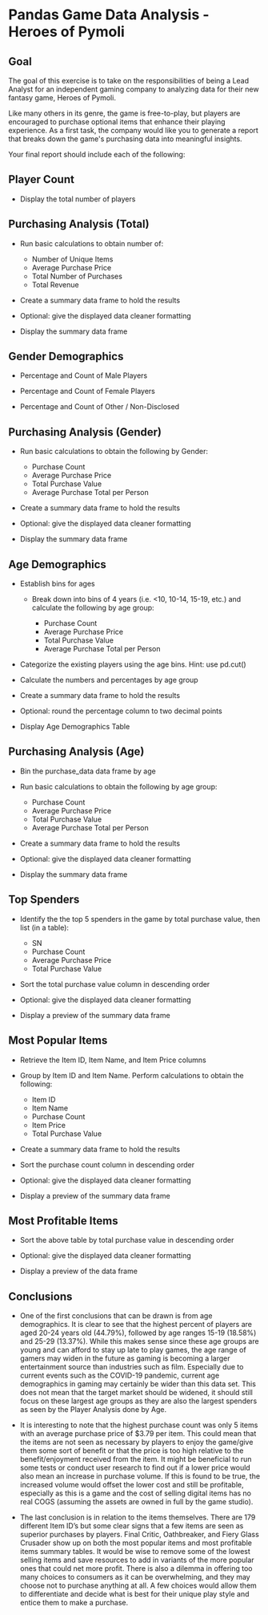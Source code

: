 # Pandas Game Data Analysis - Heroes of Pymoli

## Goal
The goal of this exercise is to take on the responsibilities of being a Lead Analyst for an independent gaming company to analyzing data for their new fantasy game, Heroes of Pymoli.

Like many others in its genre, the game is free-to-play, but players are encouraged to purchase optional items that enhance their playing experience. As a first task, the company would like you to generate a report that breaks down the game's purchasing data into meaningful insights.

Your final report should include each of the following:

## Player Count
 * Display the total number of players

## Purchasing Analysis (Total)
 * Run basic calculations to obtain number of: 
    * Number of Unique Items
    * Average Purchase Price
    * Total Number of Purchases
    * Total Revenue

* Create a summary data frame to hold the results


* Optional: give the displayed data cleaner formatting


* Display the summary data frame

## Gender Demographics

* Percentage and Count of Male Players


* Percentage and Count of Female Players


* Percentage and Count of Other / Non-Disclosed

## Purchasing Analysis (Gender)

* Run basic calculations to obtain the following by Gender:

    * Purchase Count
    * Average Purchase Price
    * Total Purchase Value
    * Average Purchase Total per Person

* Create a summary data frame to hold the results


* Optional: give the displayed data cleaner formatting


* Display the summary data frame

## Age Demographics

* Establish bins for ages

    * Break down into bins of 4 years (i.e. <10, 10-14, 15-19, etc.) and calculate the following by age group:

        * Purchase Count
        * Average Purchase Price
        * Total Purchase Value
        * Average Purchase Total per Person

* Categorize the existing players using the age bins. Hint: use pd.cut()


* Calculate the numbers and percentages by age group


* Create a summary data frame to hold the results


* Optional: round the percentage column to two decimal points


* Display Age Demographics Table

## Purchasing Analysis (Age)

* Bin the purchase_data data frame by age


* Run basic calculations to obtain the following by age group:

    * Purchase Count
    * Average Purchase Price
    * Total Purchase Value
    * Average Purchase Total per Person


* Create a summary data frame to hold the results


* Optional: give the displayed data cleaner formatting


* Display the summary data frame

## Top Spenders

* Identify the the top 5 spenders in the game by total purchase value, then list (in a table):

    * SN
    * Purchase Count
    * Average Purchase Price
    * Total Purchase Value

* Sort the total purchase value column in descending order


* Optional: give the displayed data cleaner formatting


* Display a preview of the summary data frame

## Most Popular Items

* Retrieve the Item ID, Item Name, and Item Price columns

* Group by Item ID and Item Name. Perform calculations to obtain the following:

    * Item ID
    * Item Name
    * Purchase Count
    * Item Price
    * Total Purchase Value

* Create a summary data frame to hold the results


* Sort the purchase count column in descending order


* Optional: give the displayed data cleaner formatting


* Display a preview of the summary data frame

## Most Profitable Items

* Sort the above table by total purchase value in descending order


* Optional: give the displayed data cleaner formatting


* Display a preview of the data frame

## Conclusions
* One of the first conclusions that can be drawn is from age demographics. It is clear to see that the highest percent of players are aged 20-24 years old (44.79%), followed by age ranges 15-19 (18.58%) and 25-29 (13.37%). While this makes sense since these age groups are young and can afford to stay up late to play games, the age range of gamers may widen in the future as gaming is becoming a larger entertainment source than industries such as film. Especially due to current events such as the COVID-19 pandemic, current age demographics in gaming may certainly be wider than this data set. This does not mean that the target market should be widened, it should still focus on these largest age groups as they are also the largest spenders as seen by the Player Analysis done by Age.
* It is interesting to note that the highest purchase count was only 5 items with an average purchase price of $3.79 per item. This could mean that the items are not seen as necessary by players to enjoy the game/give them some sort of benefit or that the price is too high relative to the benefit/enjoyment received from the item. It might be beneficial to run some tests or conduct user research to find out if a lower price would also mean an increase in purchase volume. If this is found to be true, the increased volume would offset the lower cost and still be profitable, especially as this is a game and the cost of selling digital items has no real COGS (assuming the assets are owned in full by the game studio).

* The last conclusion is in relation to the items themselves. There are 179 different Item ID’s but some clear signs that a few items are seen as superior purchases by players. Final Critic, Oathbreaker, and Fiery Glass Crusader show up on both the most popular items and most profitable items summary tables. It would be wise to remove some of the lowest selling items and save resources to add in variants of the more popular ones that could net more profit. There is also a dilemma in offering too many choices to consumers as it can be overwhelming, and they may choose not to purchase anything at all. A few choices would allow them to differentiate and decide what is best for their unique play style and entice them to make a purchase.
